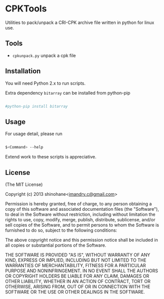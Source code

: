 CPKTools
========

Utilities to pack/unpack a CRI-CPK archive file written in python for linux
use.

Tools
-----

* `cpkunpack.py` unpack a cpk file

Installation
------------

You will need Python 2.x to run scripts. 

Extra dependency `bitarray` can be installed from python-pip

```bash

#python-pip install bitarray

```

Usage
-----

For usage detail, please run

```bash

$<Command> --help

```

Extend work to these scripts is appreciative.

License
-------

(The MIT License)

Copyright (c) 2013 shinohane&lt;imandry.c@gmail.com&gt;

Permission is hereby granted, free of charge, to any person obtaining a copy
of this software and associated documentation files (the "Software"), to
deal in the Software without restriction, including without limitation the 
rights to use, copy, modify, merge, publish, distribute, sublicense, and/or
sell copies of the Software, and to permit persons to whom the Software is
furnished to do so, subject to the following conditions:

The above copyright notice and this permission notice shall be included in
all copies or substantial portions of the Software.

THE SOFTWARE IS PROVIDED "AS IS", WITHOUT WARRANTY OF ANY KIND, EXPRESS OR
IMPLIED, INCLUDING BUT NOT LIMITED TO THE WARRANTIES OF MERCHANTABILITY,
FITNESS FOR A PARTICULAR PURPOSE AND NONINFRINGEMENT. IN NO EVENT SHALL THE 
AUTHORS OR COPYRIGHT HOLDERS BE LIABLE FOR ANY CLAIM, DAMAGES OR OTHER
LIABILITY, WHETHER IN AN ACTION OF CONTRACT, TORT OR OTHERWISE, ARISING
FROM, OUT OF OR IN CONNECTION WITH THE SOFTWARE OR THE USE OR OTHER DEALINGS
IN THE SOFTWARE.

